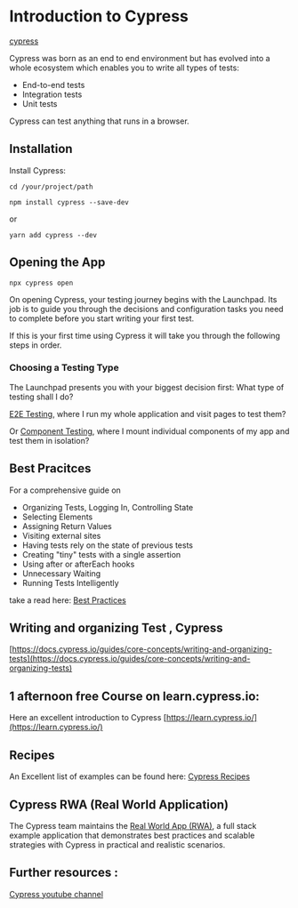 
# Introduction to Cypress

[cypress](https://docs.cypress.io/)

Cypress was born as an end to end environment but has evolved into a whole ecosystem which  enables you to write all types of tests:

- End-to-end tests
- Integration tests
- Unit tests

Cypress can test anything that runs in a browser.

## Installation

Install Cypress:

`cd /your/project/path`

`npm install cypress --save-dev`

or

`yarn add cypress --dev`

## Opening the App

`npx cypress open`

On opening Cypress, your testing journey begins with the Launchpad. Its job is to guide you through the decisions and configuration tasks you need to complete before you start writing your first test.

If this is your first time using Cypress it will take you through the following steps in order.

### Choosing a Testing Type

The Launchpad presents you with your biggest decision first: What type of testing shall I do? 

[E2E Testing](/end-to-end), where I run my whole application and visit pages to test them? 

Or [Component Testing](/component-test), where I mount individual components of my app and test them in isolation?



## Best Pracitces

For a comprehensive guide on 
- Organizing Tests, Logging In, Controlling State
- Selecting Elements
- Assigning Return Values
- Visiting external sites
- Having tests rely on the state of previous tests
- Creating "tiny" tests with a single assertion
- Using after or afterEach hooks
- Unnecessary Waiting
- Running Tests Intelligently

take a read here: [Best Practices](https://docs.cypress.io/guides/references/best-practices)



## Writing and organizing Test , Cypress

[https://docs.cypress.io/guides/core-concepts/writing-and-organizing-tests](https://docs.cypress.io/guides/core-concepts/writing-and-organizing-tests)





## 1 afternoon free Course on learn.cypress.io:

Here an excellent introduction to Cypress [https://learn.cypress.io/](https://learn.cypress.io/)

## Recipes

An Excellent list of examples can be found here:
[Cypress Recipes](https://docs.cypress.io/examples/examples/recipes#Fundamentals) 



## Cypress RWA (Real World Application)

The Cypress team maintains the  [Real World App (RWA)](https://github.com/cypress-io/cypress-realworld-app), a full stack example application that demonstrates best practices and scalable strategies with Cypress in practical and realistic scenarios.


## Further resources :

[Cypress youtube channel](https://www.youtube.com/cypress_io)






